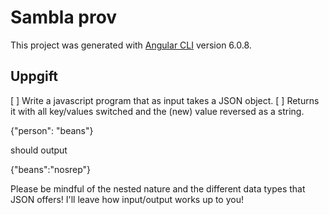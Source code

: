 # Sambla prov

This project was generated with [Angular CLI](https://github.com/angular/angular-cli) version 6.0.8.

## Uppgift

[ ] Write a javascript program that as input takes a JSON object. 
[ ] Returns it with all key/values switched and the (new) value reversed as a string.

{"person": "beans"}

should output

{"beans":"nosrep"}

Please be mindful of the nested nature and the different data types that 
JSON offers! I'll leave how input/output works up to you!